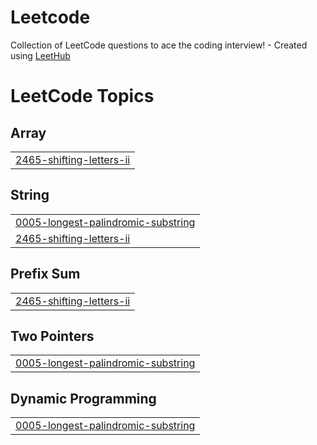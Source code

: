 # Leetcode
Collection of LeetCode questions to ace the coding interview! - Created using [LeetHub](https://github.com/QasimWani/LeetHub)

<!---LeetCode Topics Start-->
# LeetCode Topics
## Array
|  |
| ------- |
| [2465-shifting-letters-ii](https://github.com/amya-singhal/Leetcode/tree/master/2465-shifting-letters-ii) |
## String
|  |
| ------- |
| [0005-longest-palindromic-substring](https://github.com/amya-singhal/Leetcode/tree/master/0005-longest-palindromic-substring) |
| [2465-shifting-letters-ii](https://github.com/amya-singhal/Leetcode/tree/master/2465-shifting-letters-ii) |
## Prefix Sum
|  |
| ------- |
| [2465-shifting-letters-ii](https://github.com/amya-singhal/Leetcode/tree/master/2465-shifting-letters-ii) |
## Two Pointers
|  |
| ------- |
| [0005-longest-palindromic-substring](https://github.com/amya-singhal/Leetcode/tree/master/0005-longest-palindromic-substring) |
## Dynamic Programming
|  |
| ------- |
| [0005-longest-palindromic-substring](https://github.com/amya-singhal/Leetcode/tree/master/0005-longest-palindromic-substring) |
<!---LeetCode Topics End-->
